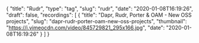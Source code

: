 {
  "title": "Rudr",
  "type": "tag",
  "slug": "rudr",
  "date": "2020-01-08T16:19:26",
  "draft": false,
  "recordings": [
    {
      "title": "Dapr, Rudr, Porter & OAM - New OSS projects",
      "slug": "dapr-rudr-porter-oam-new-oss-projects",
      "thumbnail": "https://i.vimeocdn.com/video/845729821_295x166.jpg",
      "date": "2020-01-08T16:19:26"
    }
  ]
}